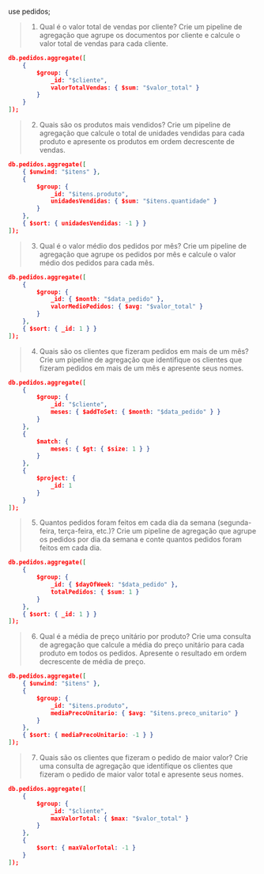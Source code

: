 use pedidos;

> 1. Qual é o valor total de vendas por cliente? Crie um pipeline de agregação que agrupe os documentos por cliente e calcule o valor total de vendas para cada cliente.
``` json
db.pedidos.aggregate([
    {
        $group: {
            _id: "$cliente",
            valorTotalVendas: { $sum: "$valor_total" }
        }
    }
]);
```
> 2. Quais são os produtos mais vendidos? Crie um pipeline de agregação que calcule o total de unidades vendidas para cada produto e apresente os produtos em ordem decrescente de vendas.
``` json	
db.pedidos.aggregate([
    { $unwind: "$itens" },
    {
        $group: {
            _id: "$itens.produto",
            unidadesVendidas: { $sum: "$itens.quantidade" }
        }
    },
    { $sort: { unidadesVendidas: -1 } }
]);
```
> 3. Qual é o valor médio dos pedidos por mês? Crie um pipeline de agregação que agrupe os pedidos por mês e calcule o valor médio dos pedidos para cada mês.
``` json
db.pedidos.aggregate([
    {
        $group: {
            _id: { $month: "$data_pedido" },
            valorMedioPedidos: { $avg: "$valor_total" }
        }
    },
    { $sort: { _id: 1 } }
]);
```
> 4. Quais são os clientes que fizeram pedidos em mais de um mês? Crie um pipeline de agregação que identifique os clientes que fizeram pedidos em mais de um mês e apresente seus nomes.
``` json	
db.pedidos.aggregate([
    {
        $group: {
            _id: "$cliente",
            meses: { $addToSet: { $month: "$data_pedido" } }
        }
    },
    {
        $match: {
            meses: { $gt: { $size: 1 } }
        }
    },
    {
        $project: {
            _id: 1
        }
    }
]);
```	
> 5. Quantos pedidos foram feitos em cada dia da semana (segunda-feira, terça-feira, etc.)? Crie um pipeline de agregação que agrupe os pedidos por dia da semana e conte quantos pedidos foram feitos em cada dia.
``` json	
db.pedidos.aggregate([
    {
        $group: {
            _id: { $dayOfWeek: "$data_pedido" },
            totalPedidos: { $sum: 1 }
        }
    },
    { $sort: { _id: 1 } }
]);
```
> 6. Qual é a média de preço unitário por produto? Crie uma consulta de agregação que calcule a média do preço unitário para cada produto em todos os pedidos. Apresente o resultado em ordem decrescente de média de preço.
``` json	
db.pedidos.aggregate([
    { $unwind: "$itens" },
    {
        $group: {
            _id: "$itens.produto",
            mediaPrecoUnitario: { $avg: "$itens.preco_unitario" }
        }
    },
    { $sort: { mediaPrecoUnitario: -1 } }
]);
```	
> 7. Quais são os clientes que fizeram o pedido de maior valor? Crie uma consulta de agregação que identifique os clientes que fizeram o pedido de maior valor total e apresente seus nomes.
``` json
db.pedidos.aggregate([
    {
        $group: {
            _id: "$cliente",
            maxValorTotal: { $max: "$valor_total" }
        }
    },
    {
        $sort: { maxValorTotal: -1 }
    }
]);
```	
